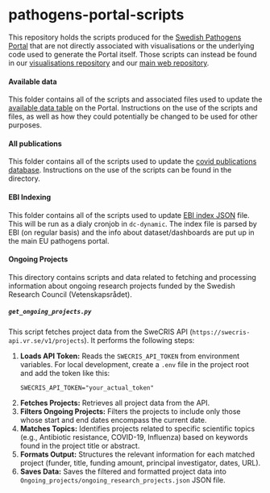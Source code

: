 # pathogens-portal-scripts
This repository holds the scripts produced for the [Swedish Pathogens Portal](https://pathogens.se) that are not directly associated with visualisations or the underlying code used to generate the Portal itself. Those scripts can instead be found in our [visualisations repository](https://github.com/ScilifelabDataCentre/pathogens-portal-visualisations) and our [main web repository](https://github.com/ScilifelabDataCentre/pathogens-portal).

#### Available data
This folder contains all of the scripts and associated files used to update the [available data table](https://www.pathogens.se/datasets/all/) on the Portal. Instructions on the use of the scripts and files, as well as how they could potentially be changed to be used for other purposes.

#### All publications

This folder contains all of the scripts used to update the [covid publications database](https://publications-covid19.scilifelab.se/). Instructions on the use of the scripts can be found in the directory.

#### EBI Indexing

This folder contains all of the scripts used to update [EBI index JSON](https://blobserver.dc.scilifelab.se/blob/pathogens_portal_EBI_index.json/info) file. This will be run as a dialy cronjob in `dc-dynamic`. The index file is parsed by EBI (on regular basis) and the info about dataset/dashboards are put up in the main EU pathogens portal.

#### Ongoing Projects

This directory contains scripts and data related to fetching and processing information about ongoing research projects funded by the Swedish Research Council (Vetenskapsrådet).

##### `get_ongoing_projects.py`

This script fetches project data from the SweCRIS API (`https://swecris-api.vr.se/v1/projects`). It performs the following steps:

1.  **Loads API Token:** Reads the `SWECRIS_API_TOKEN` from environment variables. For local development, create a `.env` file in the project root and add the token like this:
    ```
    SWECRIS_API_TOKEN="your_actual_token"
    ```
2.  **Fetches Projects:** Retrieves all project data from the API.
3.  **Filters Ongoing Projects:** Filters the projects to include only those whose start and end dates encompass the current date.
4.  **Matches Topics:** Identifies projects related to specific scientific topics (e.g., Antibiotic resistance, COVID-19, Influenza) based on keywords found in the project title or abstract.
5.  **Formats Output:** Structures the relevant information for each matched project (funder, title, funding amount, principal investigator, dates, URL).
6.  **Saves Data:** Saves the filtered and formatted project data into `Ongoing_projects/ongoing_research_projects.json` JSON file.


